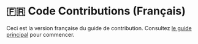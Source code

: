 # 🇫🇷 Code Contributions (Français)

Ceci est la version française du guide de contribution.
Consultez [le guide principal](../../CONTRIBUTING.md) pour commencer.
